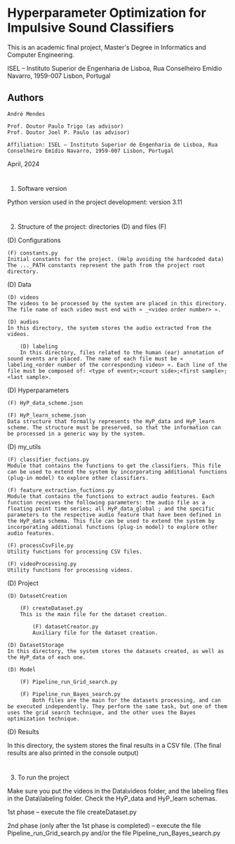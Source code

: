 # Hyperparameter Optimization for Impulsive Sound Classifiers
This is an academic final project, Master's Degree in Informatics and Computer Engineering.

ISEL – Instituto Superior de Engenharia de Lisboa, Rua Conselheiro Emídio Navarro, 1959-007 Lisbon, Portugal


## Authors

	André Mendes
	
	Prof. Doutor Paulo Trigo (as advisor)
	Prof. Doutor Joel P. Paulo (as advisor)

 	Affiliation: ISEL – Instituto Superior de Engenharia de Lisboa, Rua Conselheiro Emídio Navarro, 1959-007 Lisbon, Portugal

April, 2024


# 

1. Software version

Python version used in the project development: version 3.11


# 

2. Structure of the project: directories (D) and files (F) 

(D) Configurations

	(F) constants.py
	Initial constants for the project. (Help avoiding the hardcoded data)
 	The ..._PATH constants represent the path from the project root directory.


(D) Data

	(D) videos
 	The videos to be processed by the system are placed in this directory. The file name of each video must end with « _<video order number> ».
  
  	(D) audios
   	In this directory, the system stores the audio extracted from the videos.
    
    	(D) labeling 
     	In this directory, files related to the human (ear) annotation of sound events are placed. The name of each file must be « labeling_<order number of the corresponding video> ». Each line of the file must be composed of: <type of event>;<court side>;<first sample>;<last sample>.

      
(D) Hyperparameters

	(F) HyP_data_scheme.json
 
 	(F) HyP_learn_scheme.json
  	Data structure that formally represents the HyP_data and HyP_learn scheme. The structure must be preserved, so that the information can be processed in a generic way by the system.


(D) my_utils

	(F) classifier_fuctions.py
 	Module that contains the functions to get the classifiers. This file can be used to extend the system by incorporating additional functions (plug-in model) to explore other classifiers.
  
  	(F) feature_extraction_fuctions.py
   	Module that contains the functions to extract audio features. Each function receives the following parameters: the audio file as a floating point time series; all HyP_data_global ; and the specific parameters to the respective audio feature that have been defined in the HyP_data schema. This file can be used to extend the system by incorporating additional functions (plug-in model) to explore other audio features.

	(F) processCsvFile.py
 	Utility functions for processing CSV files.

	(F) videoProcessing.py
 	Utility functions for processing videos.


(D) Project

	(D) DatasetCreation
 
 		(F) createDataset.py
   		This is the main file for the dataset creation. 
     
     		(F) datasetCreator.py
       		Auxiliary file for the dataset creation.
	 
  	(D) DatasetStorage
   	In this directory, the system stores the datasets created, as well as the HyP_data of each one.
    
    (D) Model
     
     	(F) Pipeline_run_Grid_search.py    
       
       	(F) Pipeline_run_Bayes_search.py
	 		Both files are the main for the datasets processing, and can be executed independently. They perform the same task, but one of them uses the grid search technique, and the other uses the Bayes optimization technique.


(D) Results

In this directory, the system stores the final results in a CSV file. (The final results are also printed in the console output)


# 

3. To run the project

Make sure you put the videos in the Data\videos folder, and the labeling files in the Data\labeling folder. Check the HyP_data and HyP_learn schemas.

1st phase – execute the file createDataset.py

2nd phase (only after the 1st phase is completed) – execute the file Pipeline_run_Grid_search.py and/or the file Pipeline_run_Bayes_search.py



